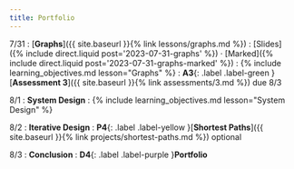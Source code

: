 ```yaml
---
title: Portfolio
---
```


7/31
: [**Graphs**]({{ site.baseurl }}{% link lessons/graphs.md %})
  : [Slides]({% include direct.liquid post='2023-07-31-graphs' %}) &middot;
    [Marked]({% include direct.liquid post='2023-07-31-graphs-marked' %})
: {% include learning_objectives.md lesson="Graphs" %}
: **A3**{: .label .label-green }[**Assessment 3**]({{ site.baseurl }}{% link assessments/3.md %}) due 8/3

8/1
: **System Design**
: {% include learning_objectives.md lesson="System Design" %}

8/2
: **Iterative Design**
: **P4**{: .label .label-yellow }[**Shortest Paths**]({{ site.baseurl }}{% link projects/shortest-paths.md %}) optional

8/3
: **Conclusion**
: **D4**{: .label .label-purple }**Portfolio**
